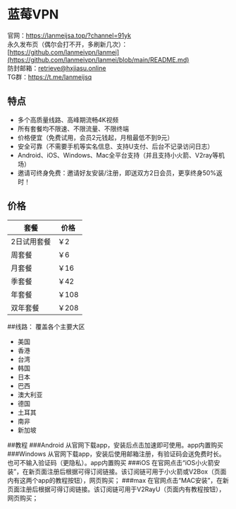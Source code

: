 # 蓝莓VPN
官网：https://lanmeijsa.top/?channel=91yk  
永久发布页（偶尔会打不开，多刷新几次）：[https://github.com/lanmeivpn/lanmei](https://github.com/lanmeivpn/lanmei/blob/main/README.md)  
防封邮箱：retrieve@hxjiasu.online  
TG群：https://t.me/lanmeijsq

## 特点
- 多个高质量线路、高峰期流畅4K视频
- 所有套餐均不限速、不限流量、不限终端
- 价格便宜（免费试用，会员2元钱起，月租最低不到9元）
- 安全可靠（不需要手机等实名信息、支持U支付、后台不记录访问日志）
- Android、iOS、Windows、Mac全平台支持（并且支持小火箭、V2ray等机场）
- 邀请可终身免费：邀请好友安装/注册，即送双方2日会员，更享终身50%返时！
## 价格
| 套餐        | 价格  |
|------------|------|
| 2日试用套餐 | ￥2  |
| 周套餐      | ￥6  |
| 月套餐      | ￥16 |
| 季套餐      | ￥42 |
| 年套餐      | ￥108 |
| 双年套餐    | ￥208 |

##线路：
覆盖各个主要大区
- 美国
- 香港
- 台湾
- 韩国
- 日本
- 巴西
- 澳大利亚
- 德国
- 土耳其
- 南非
- 新加坡

##教程
###Android
从官网下载app，安装后点击加速即可使用。app内置购买
###Windows
从官网下载app，安装后使用邮箱注册，有验证码会送免费时长。也可不输入验证码（更隐私）。app内置购买
###iOS
在官网点击“iOS小火箭安装”，在新页面注册后根据可得订阅链接。该订阅链可用于小火箭或V2Box（页面内有这两个app的教程按钮），网页购买；
###max
在官网点击“MAC安装”，在新页面注册后根据可得订阅链接。该订阅链可用于V2RayU（页面内有教程按钮），网页购买；

